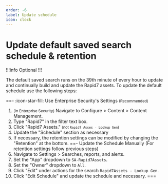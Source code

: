 ```yaml
---
order: -6
label: Update schedule
icon: clock
---
```


# Update default saved search schedule & retention

!!!info Optional
!!!

The default saved search runs on the 39th minute of every hour to update and continually build and update the Rapid7 assets. To update the default schedule use the following steps:

==- :icon-star-fill: Use Enterprise Security's Settings <small>(Recommended)</small>
1. <small>(In Enterprise Security)</small> Navigate to Configure > Content > Content Management.
2. Type "Rapid7" in the filter text box.
3. Click "Rapid7 Assets." <small>(not `Rapid7 Asses - Lookup Gen`)</small>
4. Update the "Schedule" section as necessary
5. If necessary, the retention settings can be modified by changing the "Retention" at the bottom.
==- Update the Schedule Manually (For retention settings follow previous steps)
1. Navigate to Settings > Searches, reports, and alerts.
2. Set the "App" dropdown to `SA-Rapid7Assets`.
3. Set the "Owner" dropdown to `All`.
4. Click "Edit" under actions for the search `Rapid7Assets - Lookup Gen`.
5.  Click "Edit Schedule" and update the schedule and necessary.
===